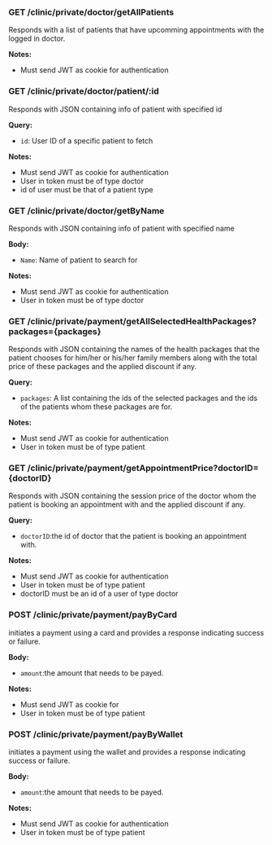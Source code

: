 ### GET /clinic/private/doctor/getAllPatients
Responds with a list of patients that have upcomming appointments with the logged in doctor.

**Notes:**
* Must send JWT as cookie for authentication

### GET /clinic/private/doctor/patient/:id
Responds with JSON containing info of patient with specified id

**Query:**
* `id`: User ID of a specific patient to fetch

**Notes:**
* Must send JWT as cookie for authentication
* User in token must be of type doctor
* id of user must be that of a patient type

### GET /clinic/private/doctor/getByName
Responds with JSON containing info of patient with specified name

**Body:**
* `Name`: Name of patient to search for

**Notes:**
* Must send JWT as cookie for authentication
* User in token must be of type doctor

### GET /clinic/private/payment/getAllSelectedHealthPackages?packages={packages}
Responds with JSON containing the names of the health packages that the patient chooses for him/her or his/her family members along with the total price of these packages and the applied discount if any.

**Query:**
* `packages`: A list containing the ids of the selected packages and the ids of the patients whom these packages are for.

**Notes:**
* Must send JWT as cookie for authentication
* User in token must be of type patient

### GET /clinic/private/payment/getAppointmentPrice?doctorID={doctorID}
Responds with JSON containing the session price of the doctor whom the patient is booking an appointment with and the applied discount if any.

**Query:**
* `doctorID`:the id of doctor that the patient is booking an appointment with.

**Notes:**
* Must send JWT as cookie for authentication
* User in token must be of type patient
* doctorID must be an id of a user of type doctor

### POST /clinic/private/payment/payByCard
initiates a payment using a card and provides a response indicating success or failure.

**Body:**
* `amount`:the amount that needs to be payed.

**Notes:**
* Must send JWT as cookie for 
* User in token must be of type patient

### POST /clinic/private/payment/payByWallet
initiates a payment using the wallet and provides a response indicating success or failure.

**Body:**
* `amount`:the amount that needs to be payed.

**Notes:**
* Must send JWT as cookie for authentication
* User in token must be of type patient

